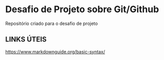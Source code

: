 # Desafio de Projeto sobre Git/Github
Repositório criado para o desafio de projeto

## LINKS ÚTEIS
  https://www.markdownguide.org/basic-syntax/
  
  
